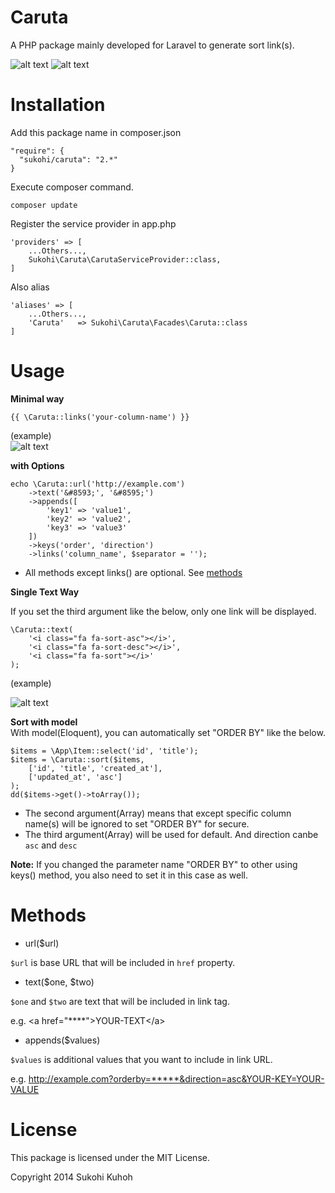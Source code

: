 Caruta
=====

A PHP package mainly developed for Laravel to generate sort link(s).

![alt text](http://i.imgur.com/qT8TjJn.png)
![alt text](http://i.imgur.com/5RerRSA.png)  

Installation
====

Add this package name in composer.json

    "require": {
      "sukohi/caruta": "2.*"
    }

Execute composer command.

    composer update

Register the service provider in app.php

    'providers' => [
        ...Others...,  
        Sukohi\Caruta\CarutaServiceProvider::class,
    ]

Also alias

    'aliases' => [
        ...Others...,  
        'Caruta'   => Sukohi\Caruta\Facades\Caruta::class
    ]

Usage
====
**Minimal way**  
    
    {{ \Caruta::links('your-column-name') }}
    
(example)  
![alt text](http://i.imgur.com/qT8TjJn.png)  

**with Options**

    echo \Caruta::url('http://example.com')  
        ->text('&#8593;', '&#8595;')  
        ->appends([
			'key1' => 'value1',  
			'key2' => 'value2',  
			'key3' => 'value3'  
		])
		->keys('order', 'direction')
		->links('column_name', $separator = ''); 

* All methods except links() are optional. See [methods](#methods)

**Single Text Way**  

If you set the third argument like the below, only one link will be displayed.  

    \Caruta::text(
        '<i class="fa fa-sort-asc"></i>',  
        '<i class="fa fa-sort-desc"></i>',  
        '<i class="fa fa-sort"></i>'
    );

(example)

![alt text](http://i.imgur.com/5RerRSA.png)  

**Sort with model**  
With model(Eloquent), you can automatically set "ORDER BY" like the below.

	$items = \App\Item::select('id', 'title');
	$items = \Caruta::sort($items, 
	    ['id', 'title', 'created_at'], 
	    ['updated_at', 'asc']
	);
	dd($items->get()->toArray());
	
* The second argument(Array) means that except specific column name(s) will be ignored to set "ORDER BY" for secure.   
* The third argument(Array) will be used for default. And direction canbe `asc` and `desc`
  
**Note:** If you changed the parameter name "ORDER BY" to other using keys() method, you also need to set it in this case as well.

Methods<a name="methods">
====

* url($url)

`$url` is base URL that will be included in `href` property.

* text($one, $two)

`$one` and `$two` are text that will be included in link tag.

e.g. &lt;a href="****"&gt;YOUR-TEXT&lt;/a&gt;

* appends($values)

`$values` is additional values that you want to include in link URL.

e.g. http://example.com?orderby=*****&direction=asc&YOUR-KEY=YOUR-VALUE

License
====
This package is licensed under the MIT License.

Copyright 2014 Sukohi Kuhoh
